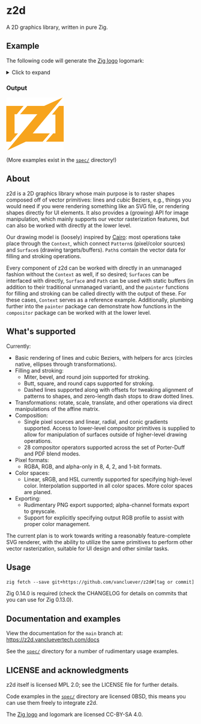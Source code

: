 # z2d

A 2D graphics library, written in pure Zig.

## Example

The following code will generate the [Zig
logo](https://github.com/ziglang/logo) logomark:

<details>
<summary>Click to expand</summary>

```zig
const heap = @import("std").heap;
const mem = @import("std").mem;
const z2d = @import("z2d");

pub fn main() !void {
    var gpa = heap.GeneralPurposeAllocator(.{}){};
    const alloc = gpa.allocator();

    const width = 153;
    const height = 140;
    var surface = try z2d.Surface.init(.image_surface_rgba, alloc, width, height);
    defer surface.deinit(alloc);

    var context = z2d.Context.init(alloc, &surface);
    defer context.deinit();
    context.setSourceToPixel(.{ .rgb = .{ .r = 0xF7, .g = 0xA4, .b = 0x1D } });
    try fillMark(&context);
    try z2d.png_exporter.writeToPNGFile(surface, "zig-mark.png", .{});
}

/// Generates and fills the path for the Zig mark.
fn fillMark(context: *z2d.Context) !void {
    try context.moveTo(46, 22);
    try context.lineTo(28, 44);
    try context.lineTo(19, 30);
    try context.closePath();
    try context.moveTo(46, 22);
    try context.lineTo(33, 33);
    try context.lineTo(28, 44);
    try context.lineTo(22, 44);
    try context.lineTo(22, 95);
    try context.lineTo(31, 95);
    try context.lineTo(20, 100);
    try context.lineTo(12, 117);
    try context.lineTo(0, 117);
    try context.lineTo(0, 22);
    try context.closePath();
    try context.moveTo(31, 95);
    try context.lineTo(12, 117);
    try context.lineTo(4, 106);
    try context.closePath();

    try context.moveTo(56, 22);
    try context.lineTo(62, 36);
    try context.lineTo(37, 44);
    try context.closePath();
    try context.moveTo(56, 22);
    try context.lineTo(111, 22);
    try context.lineTo(111, 44);
    try context.lineTo(37, 44);
    try context.lineTo(56, 32);
    try context.closePath();
    try context.moveTo(116, 95);
    try context.lineTo(97, 117);
    try context.lineTo(90, 104);
    try context.closePath();
    try context.moveTo(116, 95);
    try context.lineTo(100, 104);
    try context.lineTo(97, 117);
    try context.lineTo(42, 117);
    try context.lineTo(42, 95);
    try context.closePath();
    try context.moveTo(150, 0);
    try context.lineTo(52, 117);
    try context.lineTo(3, 140);
    try context.lineTo(101, 22);
    try context.closePath();

    try context.moveTo(141, 22);
    try context.lineTo(140, 40);
    try context.lineTo(122, 45);
    try context.closePath();
    try context.moveTo(153, 22);
    try context.lineTo(153, 117);
    try context.lineTo(106, 117);
    try context.lineTo(120, 105);
    try context.lineTo(125, 95);
    try context.lineTo(131, 95);
    try context.lineTo(131, 45);
    try context.lineTo(122, 45);
    try context.lineTo(132, 36);
    try context.lineTo(141, 22);
    try context.closePath();
    try context.moveTo(125, 95);
    try context.lineTo(130, 110);
    try context.lineTo(106, 117);
    try context.closePath();

    try context.fill();
}
```

</details>

### Output

![Example output - Zig logo mark](docs/assets/zig-mark.png)

(More examples exist in the [`spec/`](spec/) directory!)

## About

z2d is a 2D graphics library whose main purpose is to raster shapes composed
off of vector primitives: lines and cubic Beziers, e.g., things you would need
if you were rendering something like an SVG file, or rendering shapes directly
for UI elements. It also provides a (growing) API for image manipulation, which
mainly supports our vector rasterization features, but can also be worked with
directly at the lower level.

Our drawing model is (loosely) inspired by
[Cairo](https://www.cairographics.org): most operations take place through the
`Context`, which connect `Pattern`s (pixel/color sources) and `Surface`s
(drawing targets/buffers). `Path`s contain the vector data for filling and
stroking operations.

Every component of z2d can be worked with directly in an unmanaged fashion
without the `Context` as well, if so desired; `Surfaces` can be interfaced with
directly, `Surface` and `Path` can be used with static buffers (in addition to
their traditional unmanaged variant), and the `painter` functions for filling
and stroking can be called directly with the output of these. For these cases,
`Context` serves as a reference example. Additionally, plumbing further into
the `painter` package can demonstrate how functions in the `compositor` package
can be worked with at the lower level.

## What's supported

Currently:

 * Basic rendering of lines and cubic Beziers, with helpers for arcs (circles
   native, ellipses through transformations).
 * Filling and stroking:
   - Miter, bevel, and round join supported for stroking.
   - Butt, square, and round caps supported for stroking.
   - Dashed lines supported along with offsets for tweaking alignment of
     patterns to shapes, and zero-length dash stops to draw dotted lines.
 * Transformations: rotate, scale, translate, and other operations via direct
   manipulations of the affine matrix.
 * Composition:
   - Single pixel sources and linear, radial, and conic gradients supported.
     Access to lower-level compositor primitives is supplied to allow for
     manipulation of surfaces outside of higher-level drawing operations.
   - 28 compositor operators supported across the set of Porter-Duff and PDF
     blend modes.
 * Pixel formats:
   - RGBA, RGB, and alpha-only in 8, 4, 2, and 1-bit formats.
 * Color spaces:
   - Linear, sRGB, and HSL currently supported for specifying high-level color.
     Interpolation supported in all color spaces. More color spaces are planed.
 * Exporting:
   - Rudimentary PNG export supported; alpha-channel formats export to
     greyscale.
   - Support for explicitly specifying output RGB profile to assist with proper
     color management.

The current plan is to work towards writing a reasonably feature-complete SVG
renderer, with the ability to utilize the same primitives to perform other
vector rasterization, suitable for UI design and other similar tasks.

## Usage

`zig fetch --save git+https://github.com/vancluever/z2d#[tag or commit]`

Zig 0.14.0 is required (check the CHANGELOG for details on commits that you can
use for Zig 0.13.0).

## Documentation and examples

View the documentation for the `main` branch at: https://z2d.vancluevertech.com/docs

See the [`spec/`](spec/) directory for a number of rudimentary usage examples.

## LICENSE and acknowledgments 

z2d itself is licensed MPL 2.0; see the LICENSE file for further details.

Code examples in the [`spec/`](spec/) directory are licensed 0BSD, this means
you can use them freely to integrate z2d.

The [Zig logo](https://github.com/ziglang/logo) and logomark are licensed
CC-BY-SA 4.0.

